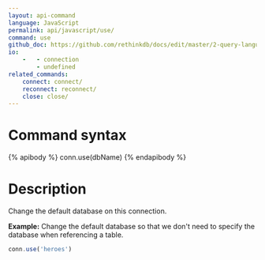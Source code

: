 ```yaml
---
layout: api-command 
language: JavaScript
permalink: api/javascript/use/
command: use 
github_doc: https://github.com/rethinkdb/docs/edit/master/2-query-language/api/javascript/accessing-rql/use.md
io:
    -   - connection
        - undefined
related_commands:
    connect: connect/
    reconnect: reconnect/
    close: close/
---
```


# Command syntax #

{% apibody %}
conn.use(dbName)
{% endapibody %}

# Description #

Change the default database on this connection.

__Example:__ Change the default database so that we don't need to specify the database
when referencing a table.

```js
conn.use('heroes')
```
